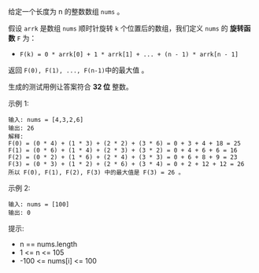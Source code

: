 给定一个长度为 n 的整数数组 `nums` 。

假设 `arrk` 是数组 `nums` 顺时针旋转 `k` 个位置后的数组，我们定义 `nums` 的 **旋转函数**  `F` 为：

- `F(k) = 0 * arrk[0] + 1 * arrk[1] + ... + (n - 1) * arrk[n - 1]`

返回 `F(0), F(1), ..., F(n-1)`中的最大值 。

生成的测试用例让答案符合 **32 位** 整数。

 

示例 1:

    输入: nums = [4,3,2,6]
    输出: 26
    解释:
    F(0) = (0 * 4) + (1 * 3) + (2 * 2) + (3 * 6) = 0 + 3 + 4 + 18 = 25
    F(1) = (0 * 6) + (1 * 4) + (2 * 3) + (3 * 2) = 0 + 4 + 6 + 6 = 16
    F(2) = (0 * 2) + (1 * 6) + (2 * 4) + (3 * 3) = 0 + 6 + 8 + 9 = 23
    F(3) = (0 * 3) + (1 * 2) + (2 * 6) + (3 * 4) = 0 + 2 + 12 + 12 = 26
    所以 F(0), F(1), F(2), F(3) 中的最大值是 F(3) = 26 。
示例 2:

    输入: nums = [100]
    输出: 0


提示:

- n == nums.length
- 1 <= n <= 105
- -100 <= nums[i] <= 100
